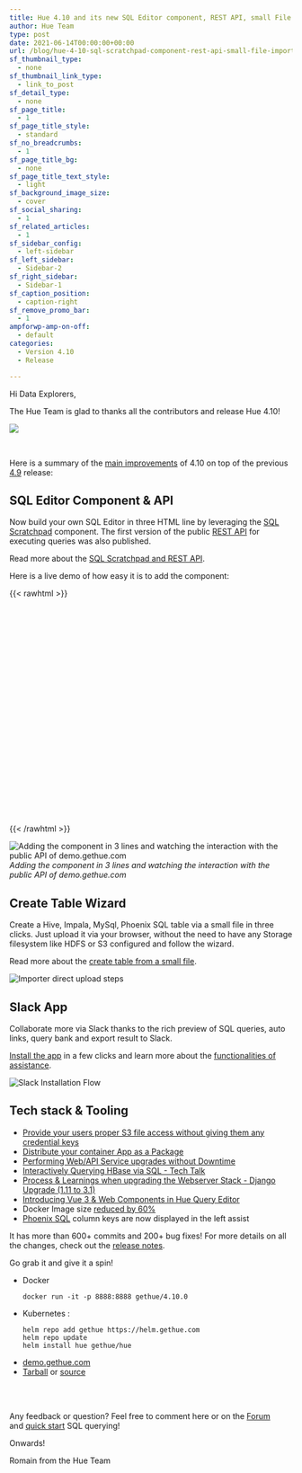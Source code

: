 ```yaml
---
title: Hue 4.10 and its new SQL Editor component, REST API, small File Importer and Slack App are out!
author: Hue Team
type: post
date: 2021-06-14T00:00:00+00:00
url: /blog/hue-4-10-sql-scratchpad-component-rest-api-small-file-importer-slack-app/
sf_thumbnail_type:
  - none
sf_thumbnail_link_type:
  - link_to_post
sf_detail_type:
  - none
sf_page_title:
  - 1
sf_page_title_style:
  - standard
sf_no_breadcrumbs:
  - 1
sf_page_title_bg:
  - none
sf_page_title_text_style:
  - light
sf_background_image_size:
  - cover
sf_social_sharing:
  - 1
sf_related_articles:
  - 1
sf_sidebar_config:
  - left-sidebar
sf_left_sidebar:
  - Sidebar-2
sf_right_sidebar:
  - Sidebar-1
sf_caption_position:
  - caption-right
sf_remove_promo_bar:
  - 1
ampforwp-amp-on-off:
  - default
categories:
  - Version 4.10
  - Release

---
```

Hi Data Explorers,

The Hue Team is glad to thanks all the contributors and release Hue 4.10!

<a href="https://cdn.gethue.com/uploads/2021/02/hue-4.9.png">
  <img src="https://cdn.gethue.com/uploads/2021/02/hue-4.9.png" />
</a>

&nbsp;

Here is a summary of the [main improvements](/categories/version-4.10/) of 4.10 on top of the previous [4.9](/blog/hue-4-9-sql-dialects-phoenix-dasksql-flink-components/) release:


## SQL Editor Component & API
Now build your own SQL Editor in three HTML line by leveraging the [SQL Scratchpad](https://docs.gethue.com/developer/components/scratchpad/) component. The first version of the public [REST API](https://docs.gethue.com/developer/api/rest/) for executing queries was also published.

Read more about the [SQL Scratchpad and REST API](https://gethue.com/blog/2021-05-29-create-own-sql-editor-via-webcomponent-and-public-api/).

Here is a live demo of how easy it is to add the component:

{{< rawhtml >}}
<p>
  <div style="position: absolute; height: 10%; width: 100%">
    <sql-scratchpad api-url="https://demo.gethue.com" username="demo" password="demo" dialect="mysql" />
  </div>

  <script type="text/javascript" src="https://unpkg.com/gethue/lib/components/SqlScratchpadWebComponent.js"></script>

  <br><br><br><br><br><br><br><br><br><br><br><br><br><br><br><br><br><br><br><br><br><br>
</p>
{{< /rawhtml >}}

![Adding the component in 3 lines and watching the interaction with the public API of demo.gethue.com](https://cdn-images-1.medium.com/max/2356/1*yXRjYQN_eRUimzlXPl5SwQ.gif)*Adding the component in 3 lines and watching the interaction with the public API of demo.gethue.com*

## Create Table Wizard

Create a Hive, Impala, MySql, Phoenix SQL table via a small file in three clicks. Just upload it via your browser, without the need to have any Storage filesystem like HDFS or S3 configured and follow the wizard.

Read more about the [create table from a small file](https://gethue.com/blog/2021-05-26-improved-hue-importer-select-a-file-choose-a-dialect-create-a-table/).

![Importer direct upload steps](https://cdn.gethue.com/uploads/2021/05/Importer_direct_upload_steps.gif)

## Slack App
Collaborate more via Slack thanks to the rich preview of SQL queries, auto links, query bank and export result to Slack.

[Install the app](/blog/2021-05-18-installing-hue-slack-app-in-three-simple-steps/) in a few clicks and learn more about the [functionalities of assistance](https://docs.gethue.com/user/concept/#slack).

![Slack Installation Flow](https://cdn.gethue.com/uploads/2021/05/slack-install.gif)

## Tech stack & Tooling

- [Provide your users proper S3 file access without giving them any credential keys](https://gethue.com/blog/2021-04-23-s3-file-access-without-any-credentials-and-signed-urls/)
- [Distribute your container App as a Package](https://gethue.com/blog/2021-04-19-publish-kubernetes-container-application-via-package-with-helm/)
- [Performing Web/API Service upgrades without Downtime](https://gethue.com/blog/2021-03-06-web-api-service-upgrade-no-downtime-kubernetes-rollout/)
- [Interactively Querying HBase via SQL - Tech Talk](https://gethue.com/blog/2021-04-05-interactively-querying-hbase-via-sql-tech-talk/)
- [Process & Learnings when upgrading the Webserver Stack - Django Upgrade (1.11 to 3.1)](https://gethue.com/blog/2021-03-09-process-and-learnings-when-upgrading-the-webserver-stack-django-upgrade-1-to-3/)
- [Introducing Vue 3 & Web Components in Hue Query Editor](https://gethue.com/blog/vue3-build-cli-options-composition-api-template-web-components-hue/)
- Docker Image size [reduced by 60%](https://github.com/cloudera/hue/pull/2129)
- [Phoenix SQL](/sql-querying-apache-hbase-with-apache-phoenix/) column keys are now displayed in the left assist


It has more than 600+ commits and 200+ bug fixes! For more details on all the changes, check out the [release notes](https://docs.gethue.com/releases/release-notes-4.10.0/).

Go grab it and give it a spin!

* Docker
    ```
    docker run -it -p 8888:8888 gethue/4.10.0
    ```
* Kubernetes :
    ```
    helm repo add gethue https://helm.gethue.com
    helm repo update
    helm install hue gethue/hue
    ```
* [demo.gethue.com](demo.gethue.com)
* [Tarball](https://cdn.gethue.com/downloads/hue-4.10.0.tgz) or [source](https://github.com/cloudera/hue/archive/release-4.10.0.zip)

</br>
</br>

Any feedback or question? Feel free to comment here or on the <a href="https://discourse.gethue.com/">Forum</a> and <a href="https://docs.gethue.com/quickstart/">quick start</a> SQL querying!


Onwards!

Romain from the Hue Team
